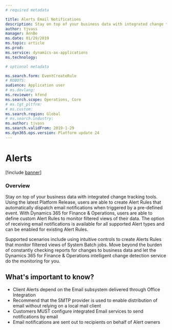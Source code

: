 ```yaml
---
# required metadata

title: Alerts Email Notifications
description: Stay on top of your business data with integrated change tracking tools that allow users to create Alert Rules that automatically send email notifications when triggered by an event.
author: tjvass
manager: AnnBe
ms.date: 01/29/2019
ms.topic: article
ms.prod: 
ms.service: dynamics-ax-applications
ms.technology: 

# optional metadata

ms.search.form: EventCreateRule
# ROBOTS:
audience: Application user
# ms.devlang: 
ms.reviewer: kfend
ms.search.scope: Operations, Core
# ms.tgt_pltfrm: 
# ms.custom:
ms.search.region: Global
# ms.search.industry:
ms.author: tjvass
ms.search.validFrom: 2019-1-29
ms.dyn365.ops.version: Platform update 24
---
```


# Alerts

[!include [banner](../includes/banner.md)]

### Overview
Stay on top of your business data with integrated change tracking tools.  Using the latest Platform Release, users are able to create Alert Rules that automatically dispatch email notifications when triggered by a pre-defined event.  With Dynamics 365 for Finance & Operations, users are able to define custom Alert Rules to monitor filtered views of their data.  The option of receiving email notifications is available for all supported Alert types and can be enabled for existing Alert Rules.  

Supported scenarios include using intuitive controls to create Alerts Rules that monitor filtered views of System Batch jobs.  Move beyond the burden of constantly checking reports for changes to business data and let the Dynamics 365 for Finance & Operations intelligent change detection service do the monitoring for you.

## What's important to know?
- Client Alerts depend on the Email subsystem delivered through Office Integration
- Recommend that the SMTP provider is used to enable distribution of email without relying on a local mail client
- Customers MUST configure integrated Email services to send notifications by email
- Email notifications are sent out to recipients on behalf of Alert owners



